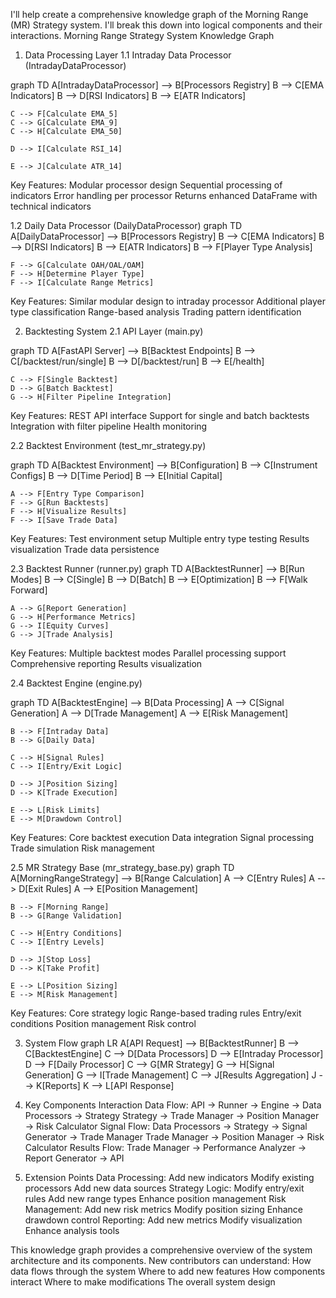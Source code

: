 I'll help create a comprehensive knowledge graph of the Morning Range (MR) Strategy system. I'll break this down into logical components and their interactions.
Morning Range Strategy System Knowledge Graph
1. Data Processing Layer
1.1 Intraday Data Processor (IntradayDataProcessor)

graph TD
    A[IntradayDataProcessor] --> B[Processors Registry]
    B --> C[EMA Indicators]
    B --> D[RSI Indicators]
    B --> E[ATR Indicators]
    
    C --> F[Calculate EMA_5]
    C --> G[Calculate EMA_9]
    C --> H[Calculate EMA_50]
    
    D --> I[Calculate RSI_14]
    
    E --> J[Calculate ATR_14]

Key Features:
Modular processor design
Sequential processing of indicators
Error handling per processor
Returns enhanced DataFrame with technical indicators



1.2 Daily Data Processor (DailyDataProcessor)
graph TD
    A[DailyDataProcessor] --> B[Processors Registry]
    B --> C[EMA Indicators]
    B --> D[RSI Indicators]
    B --> E[ATR Indicators]
    B --> F[Player Type Analysis]
    
    F --> G[Calculate OAH/OAL/OAM]
    F --> H[Determine Player Type]
    F --> I[Calculate Range Metrics]
Key Features:
Similar modular design to intraday processor
Additional player type classification
Range-based analysis
Trading pattern identification



2. Backtesting System
2.1 API Layer (main.py)

graph TD
    A[FastAPI Server] --> B[Backtest Endpoints]
    B --> C[/backtest/run/single]
    B --> D[/backtest/run]
    B --> E[/health]
    
    C --> F[Single Backtest]
    D --> G[Batch Backtest]
    G --> H[Filter Pipeline Integration]
    
Key Features:
REST API interface
Support for single and batch backtests
Integration with filter pipeline
Health monitoring


2.2 Backtest Environment (test_mr_strategy.py)

graph TD
    A[Backtest Environment] --> B[Configuration]
    B --> C[Instrument Configs]
    B --> D[Time Period]
    B --> E[Initial Capital]
    
    A --> F[Entry Type Comparison]
    F --> G[Run Backtests]
    F --> H[Visualize Results]
    F --> I[Save Trade Data]

Key Features:
Test environment setup
Multiple entry type testing
Results visualization
Trade data persistence


2.3 Backtest Runner (runner.py)
graph TD
    A[BacktestRunner] --> B[Run Modes]
    B --> C[Single]
    B --> D[Batch]
    B --> E[Optimization]
    B --> F[Walk Forward]
    
    A --> G[Report Generation]
    G --> H[Performance Metrics]
    G --> I[Equity Curves]
    G --> J[Trade Analysis]

Key Features:
Multiple backtest modes
Parallel processing support
Comprehensive reporting
Results visualization


2.4 Backtest Engine (engine.py)

graph TD
    A[BacktestEngine] --> B[Data Processing]
    A --> C[Signal Generation]
    A --> D[Trade Management]
    A --> E[Risk Management]
    
    B --> F[Intraday Data]
    B --> G[Daily Data]
    
    C --> H[Signal Rules]
    C --> I[Entry/Exit Logic]
    
    D --> J[Position Sizing]
    D --> K[Trade Execution]
    
    E --> L[Risk Limits]
    E --> M[Drawdown Control]
Key Features:
Core backtest execution
Data integration
Signal processing
Trade simulation
Risk management


2.5 MR Strategy Base (mr_strategy_base.py)
graph TD
    A[MorningRangeStrategy] --> B[Range Calculation]
    A --> C[Entry Rules]
    A --> D[Exit Rules]
    A --> E[Position Management]
    
    B --> F[Morning Range]
    B --> G[Range Validation]
    
    C --> H[Entry Conditions]
    C --> I[Entry Levels]
    
    D --> J[Stop Loss]
    D --> K[Take Profit]
    
    E --> L[Position Sizing]
    E --> M[Risk Management]
Key Features:
Core strategy logic
Range-based trading rules
Entry/exit conditions
Position management
Risk control

3. System Flow
graph LR
    A[API Request] --> B[BacktestRunner]
    B --> C[BacktestEngine]
    C --> D[Data Processors]
    D --> E[Intraday Processor]
    D --> F[Daily Processor]
    C --> G[MR Strategy]
    G --> H[Signal Generation]
    G --> I[Trade Management]
    C --> J[Results Aggregation]
    J --> K[Reports]
    K --> L[API Response]
4. Key Components Interaction
Data Flow:
API → Runner → Engine → Data Processors → Strategy
Strategy → Trade Manager → Position Manager → Risk Calculator
Signal Flow:
Data Processors → Strategy → Signal Generator → Trade Manager
Trade Manager → Position Manager → Risk Calculator
Results Flow:
Trade Manager → Performance Analyzer → Report Generator → API


5. Extension Points
Data Processing:
Add new indicators
Modify existing processors
Add new data sources
Strategy Logic:
Modify entry/exit rules
Add new range types
Enhance position management
Risk Management:
Add new risk metrics
Modify position sizing
Enhance drawdown control
Reporting:
Add new metrics
Modify visualization
Enhance analysis tools


This knowledge graph provides a comprehensive overview of the system architecture and its components. New contributors can understand:
How data flows through the system
Where to add new features
How components interact
Where to make modifications
The overall system design